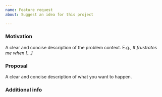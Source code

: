 ```yaml
---
name: Feature request
about: Suggest an idea for this project

---
```

<!-- Thanks for helping out! Following this template lets us respond faster. -->

### Motivation
A clear and concise description of the problem context.
E.g., _It frustrates me when [...]_

### Proposal
A clear and concise description of what you want to happen.

### Additional info
<!-- Optionally add any other info or context here. -->
